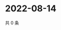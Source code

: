 # 2022-08-14

共 0 条

<!-- BEGIN WEIBO -->
<!-- 最后更新时间 Sun Aug 14 2022 14:19:33 GMT+0800 (China Standard Time) -->

<!-- END WEIBO -->
